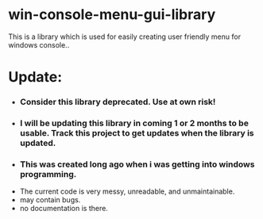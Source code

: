 # win-console-menu-gui-library
This is a library which is used for easily creating user friendly menu for windows console..

# Update:
 - ### Consider this library deprecated. Use at own risk!
 - ### I will be updating this library in coming 1 or 2 months to be usable. Track this project to get updates when the library is updated.
 - ### This was created long ago when i was getting into windows programming.
 - The current code is very messy, unreadable, and unmaintainable.
 - may contain bugs.
 - no documentation is there.
 
 
 
